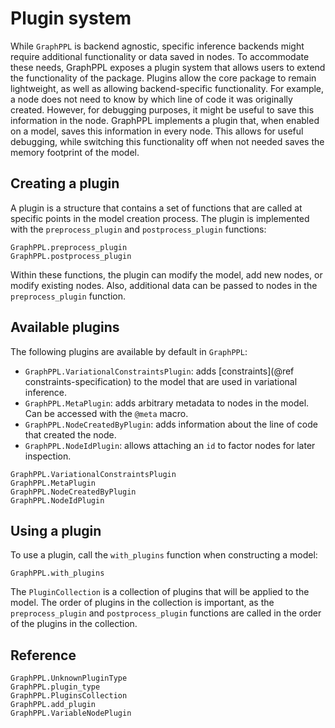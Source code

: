 # Plugin system

While `GraphPPL` is backend agnostic, specific inference backends might require additional functionality or data saved in nodes. To accommodate these needs, GraphPPL exposes a plugin system that allows users to extend the functionality of the package. Plugins allow the core package to remain lightweight, as well as allowing backend-specific functionality. For example, a node does not need to know by which line of code it was originally created. However, for debugging purposes, it might be useful to save this information in the node. GraphPPL implements a plugin that, when enabled on a model, saves this information in every node. This allows for useful debugging, while switching this functionality off when not needed saves the memory footprint of the model. 

## Creating a plugin

A plugin is a structure that contains a set of functions that are called at specific points in the model creation process. The plugin is implemented with the `preprocess_plugin` and `postprocess_plugin` functions:
```@docs
GraphPPL.preprocess_plugin
GraphPPL.postprocess_plugin
```
Within these functions, the plugin can modify the model, add new nodes, or modify existing nodes. Also, additional data can be passed to nodes in the `preprocess_plugin` function.

## Available plugins

The following plugins are available by default in `GraphPPL`:
- `GraphPPL.VariationalConstraintsPlugin`: adds [constraints](@ref constraints-specification) to the model that are used in variational inference.
- `GraphPPL.MetaPlugin`: adds arbitrary metadata to nodes in the model. Can be accessed with the `@meta` macro.
- `GraphPPL.NodeCreatedByPlugin`: adds information about the line of code that created the node. 
- `GraphPPL.NodeIdPlugin`: allows attaching an `id` to factor nodes for later inspection.

```@docs 
GraphPPL.VariationalConstraintsPlugin
GraphPPL.MetaPlugin
GraphPPL.NodeCreatedByPlugin
GraphPPL.NodeIdPlugin
```

## Using a plugin

To use a plugin, call the `with_plugins` function when constructing a model:

```@docs 
GraphPPL.with_plugins
```

The `PluginCollection` is a collection of plugins that will be applied to the model. The order of plugins in the collection is important, as the `preprocess_plugin` and `postprocess_plugin` functions are called in the order of the plugins in the collection.

## Reference 

```@docs 
GraphPPL.UnknownPluginType
GraphPPL.plugin_type
GraphPPL.PluginsCollection
GraphPPL.add_plugin
GraphPPL.VariableNodePlugin
```